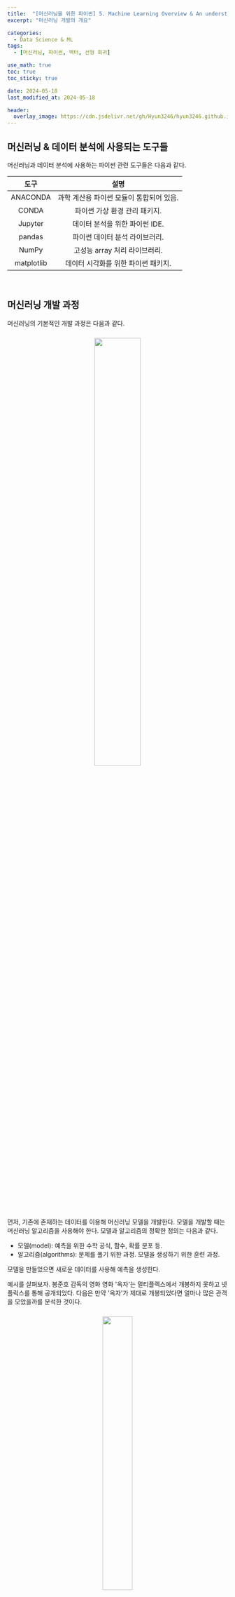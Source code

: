 ```yaml
---
title:  "[머신러닝을 위한 파이썬] 5. Machine Learning Overview & An understanding of data"
excerpt: "머신러닝 개발의 개요"

categories:
  - Data Science & ML
tags:
  - [머신러닝, 파이썬, 벡터, 선형 회귀]

use_math: true
toc: true
toc_sticky: true

date: 2024-05-18
last_modified_at: 2024-05-18

header:
  overlay_image: https://cdn.jsdelivr.net/gh/Hyun3246/hyun3246.github.io@master/image/overlay image/Python for machine learning.png
---
```

## 머신러닝 & 데이터 분석에 사용되는 도구들
머신러닝과 데이터 분석에 사용하는 파이썬 관련 도구들은 다음과 같다.

|도구|설명|
|:---:|:---:|
|ANACONDA|과학 계산용 파이썬 모듈이 통합되어 있음.|
|CONDA|파이썬 가상 환경 관리 패키지.|
|Jupyter|데이터 분석을 위한 파이썬 IDE.|
|pandas|파이썬 데이터 분석 라이브러리.|
|NumPy|고성능 array 처리 라이브러리.|
|matplotlib|데이터 시각화를 위한 파이썬 패키지.|

<br/>

## 머신러닝 개발 과정
머신러닝의 기본적인 개발 과정은 다음과 같다.
<br/>
<figure style="display:block; text-align:center;">
  <img src="https://cdn.jsdelivr.net/gh/Hyun3246/hyun3246.github.io@master/image/머신러닝을 위한 파이썬/머신러닝 개발 과정.png"
       style="width: 50%; height: auto; margin:10px">
</figure>
<br/>

먼저, 기존에 존재하는 데이터를 이용해 머신러닝 모델을 개발한다. 모델을 개발할 때는 머신러닝 알고리즘을 사용해야 한다. 모델과 알고리즘의 정확한 정의는 다음과 같다.

- 모델(model): 예측을 위한 수학 공식, 함수, 확률 분포 등.
- 알고리즘(algorithms): 문제를 풀기 위한 과정. 모델을 생성하기 위한 훈련 과정.

모델을 만들었으면 새로운 데이터를 사용해 예측을 생성한다.

예시를 살펴보자. 봉준호 감독의 영화 영화 '옥자'는 멀티플렉스에서 개봉하지 못하고 넷플릭스를 통해 공개되었다. 다음은 만약 '옥자'가 제대로 개봉되었다면 얼마나 많은 관객을 모았을까를 분석한 것이다.
<br/>
<figure style="display:block; text-align:center;">
  <img src="https://cdn.jsdelivr.net/gh/Hyun3246/hyun3246.github.io@master/image/머신러닝을 위한 파이썬/옥자 예상 관객 수.png"
       style="width: 40%; height: auto; margin:10px">
</figure>
<br/>

OTT 왓챠의 '보고싶어요' 수를 이용해 관객 수를 짐작했다. 정상적으로 개봉한 다른 영화의 '보고싶어요' 수와 관객 수의 상관관계를 구한 뒤 이를 '옥자'에 적용하였다 (이 과정이 알고리즘이다). 분석에는 단순한 선형 회귀(일차 함수)가 사용되었음을 짐작할 수 있다. 여기서 일차 함수 식이 모델이 된다.

<br/>

## 모델 학습에 영향을 주는 것들
<br/>
<figure style="display:block; text-align:center;">
  <img src="https://cdn.jsdelivr.net/gh/Hyun3246/hyun3246.github.io@master/image/머신러닝을 위한 파이썬/선형 회귀 식의 기본 형태.png"
       style="width: 30%; height: auto; margin:10px">
</figure>
<br/>

위 선형 회귀 식에서 주어진 값 x를 독립변수, 식을 통해 계산되는 결과 y를 종속변수라고 한다. 그리고 우리는 알고리즘(학습)을 통해 최적의 a, b 값을 찾아야 한다.

y값에 영향을 주는 x값은 하나가 아닐 수 있다. 아니, 하나가 아닌 경우가 훨씬 많다. 유명한 머신러닝 기초 문제로 '보스턴 집 값 예측' 문제가 있다 (사실 지역은 크게 상관 없다). 집 값에 영향을 줄 수 있는 다양한 요소(방의 개수, 범죄율 등)를 입력으로 하여 출력으로 집 값을 예측하는 문제이다. 
<br/>
<figure style="display:block; text-align:center;">
  <img src="https://cdn.jsdelivr.net/gh/Hyun3246/hyun3246.github.io@master/image/머신러닝을 위한 파이썬/보스턴 집 값 예측 문제의 독립변수와 종속변수.png"
       style="width: 50%; height: auto; margin:10px">
</figure>
<br/>

보다시피 아주 많은 독립변수(13개)가 하나의 종속변수를 결정한다. 이를 식으로 나타내면 다음과 같을 것이다.

$$y = \beta_1 x_1 + \beta_2 x_2 + \beta_3 x_3 + \beta_4 x_4 + \beta_5 x_5 + \beta_6 x_6 + \beta_7 x_7 +  \beta_8 x_8 \\ + \beta_9 x_9 + \beta_10 x_10 + \beta_11 x_11 + \beta_12 x_12 + \beta_13 x_13 + \beta_0 \cdot 1 + \beta_1 x_1$$

$\beta_1$ 은 상수 항이다.

머신러닝에서는 독립변수를 <span style="color:#F5F5F7">특성(feature)</span>이라고 부른다. 데이터의 특징을 나타내며, 일반적으로 표로 데이터를 표현할 때 열(column)을 의미하기도 한다. 하나의 데이터는 특성 벡터로 표현할 수 있다. 예를 들어, 다음과 같이 표현한다.
<br/>
<figure style="display:block; text-align:center;">
  <img src="https://cdn.jsdelivr.net/gh/Hyun3246/hyun3246.github.io@master/image/머신러닝을 위한 파이썬/보스턴 집 값 예측 문제 하나의 데이터.png"
       style="width: 50%; height: auto; margin:10px">
</figure>
<br/>

$$\bf{x^{(1)}} = \begin{bmatrix}
1 \\
0.00632 \\
18 \\
2.31 \\
0.538 \\
\cdots \\
24
\end{bmatrix}$$

선형 회귀 식에서 보았던 계수는 이제 가중치 벡터(w)로 표현한다.

$$\bf{w} = \begin{bmatrix}
w_0 \\
w_1 \\
w_2 \\
w_3 \\
\cdots \\
w_{13}
\end{bmatrix}$$

이제 식을 다시 써보자.

$$\displaystyle y = w_1 x_1 + \dots + w_{13} x_{13} + w_0 x_0 = \sum_{i=0}^{13}{w_i x_i} = \bf{w^T x}$$

<br/>

## 데이터의 전처리
데이터를 분석하려면 일단 데이터를 불러와야한다. 데이터를 테이블 형식으로 불러왔을 때 기본적인 용어는 다음과 같다.
<br/>
<figure style="display:block; text-align:center;">
  <img src="https://cdn.jsdelivr.net/gh/Hyun3246/hyun3246.github.io@master/image/머신러닝을 위한 파이썬/데이터 테이블 형식 용어.png"
       style="width: 50%; height: auto; margin:10px">
</figure>
<br/>

|용어|설명|
|:---:|:---:|
|Data table, Sample|전체 데이터|
|attribute, field, feature, column|독립변수, 특성|
|instance, tuple, row|하나의 사례|
|feature vector|하나의 특성에 대해 벡터로 표현한 것.|

데이터가 처음부터 분석하기에 완벽하면 좋겠지만 일반적으로는 엉망인 경우가 많다. 어떤 값이 비어있거나, 해당 위치게 걸맞지 않은 경우(예를 들어 숫자여야 하는데 문자인 경우)가 있을 수 있다. 따라서 우리는 pandas를 이용해 데이터를 전처리해주어야 한다.

자세한 방법은 다음 시간부터 배운다.

<br/>
<br/>

*별도의 출처 표시가 있는 이미지를 제외한 모든 이미지는 강의자료에서 발췌하였음을 밝힙니다.*